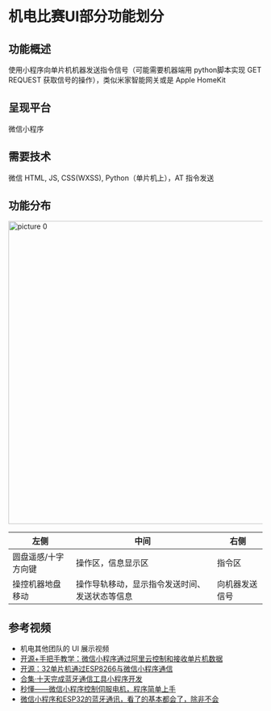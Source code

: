 # 机电比赛UI部分功能划分

## 功能概述
使用小程序向单片机机器发送指令信号（可能需要机器端用 python脚本实现 GET REQUEST 获取信号的操作），类似米家智能网关或是 Apple HomeKit

## 呈现平台
微信小程序

## 需要技术
微信 HTML, JS, CSS(WXSS), Python（单片机上），AT 指令发送

## 功能分布
<img alt="picture 0" src="https://cdn.jsdelivr.net/gh/LeonYew-SWPU/FileTem@main/imgs/2024/01/20240331-112754.jpg" width="600" />  

|左侧|中间|右侧|
|--|--|--|
|圆盘遥感/十字方向键|操作区，信息显示区|指令区|
|操控机器地盘移动|操作导轨移动，显示指令发送时间、发送状态等信息|向机器发送信号|

## 参考视频
- 机电其他团队的 UI 展示视频
- [开源+手把手教学：微信小程序通过阿里云控制和接收单片机数据](https://www.bilibili.com/video/BV1kj41117Rz/)
- [开源：32单片机通过ESP8266与微信小程序通信](https://www.bilibili.com/video/BV1fH4y1U7TE/)
- [合集·十天完成蓝牙通信工具小程序开发](https://space.bilibili.com/357684226/channel/collectiondetail?sid=596089)
- [秒懂——微信小程序控制伺服电机，程序简单上手](https://www.bilibili.com/video/BV1EM411H7vW/)
- [微信小程序和ESP32的蓝牙通讯，看了的基本都会了，除非不会](https://www.bilibili.com/video/BV1oq4y1q7sC/)
